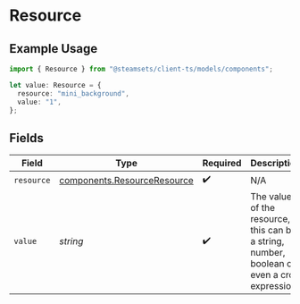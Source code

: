 # Resource

## Example Usage

```typescript
import { Resource } from "@steamsets/client-ts/models/components";

let value: Resource = {
  resource: "mini_background",
  value: "1",
};
```

## Fields

| Field                                                                                      | Type                                                                                       | Required                                                                                   | Description                                                                                | Example                                                                                    |
| ------------------------------------------------------------------------------------------ | ------------------------------------------------------------------------------------------ | ------------------------------------------------------------------------------------------ | ------------------------------------------------------------------------------------------ | ------------------------------------------------------------------------------------------ |
| `resource`                                                                                 | [components.ResourceResource](../../models/components/resourceresource.md)                 | :heavy_check_mark:                                                                         | N/A                                                                                        |                                                                                            |
| `value`                                                                                    | *string*                                                                                   | :heavy_check_mark:                                                                         | The value of the resource, this can be a string, number, boolean or even a cron expression | 1                                                                                          |